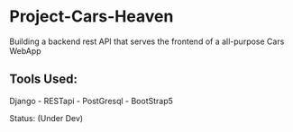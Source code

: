 # Project-Cars-Heaven
Building a backend rest API that serves the frontend of a all-purpose Cars WebApp

Tools Used:
-------------------
Django - RESTapi - PostGresql - BootStrap5

Status: (Under Dev)
